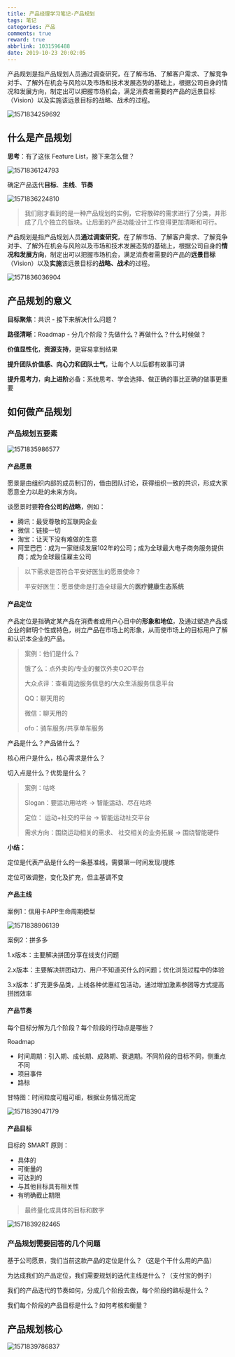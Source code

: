 ```yaml
---
title: 产品经理学习笔记-产品规划
tags: 笔记
categories: 产品
comments: true
reward: true
abbrlink: 1031596488
date: 2019-10-23 20:02:05
---
```


产品规划是指产品规划人员通过调查研究，在了解市场、了解客户需求、了解竞争对手、了解外在机会与风险以及市场和技术发展态势的基础上，根据公司自身的情况和发展方向，制定出可以把握市场机会，满足消费者需要的产品的远景目标（Vision）以及实施该远景目标的战略、战术的过程。 

<!-- more -->

![1571834259692](/assets/img/1571834259692.png)

## 什么是产品规划

**思考**：有了这张 Feature List，接下来怎么做？

![1571836124793](/assets/img/1571836124793.png)

确定产品迭代**目标**、**主线**、**节奏**

![1571836224810](/assets/img/1571836224810.png)

> 我们刚才看到的是一种产品规划的实例，它将散碎的需求进行了分类，并形成了几个独立的版块。让后面的产品功能设计工作变得更加清晰和可行。

产品规划是指产品规划人员**通过调查研究**，在了解市场、了解客户需求、了解竞争对手、了解外在机会与风险以及市场和技术发展态势的基础上，根据公司自身的**情况和发展方向**，制定出可以把握市场机会，满足消费者需要的产品的**远景目标**（Vision）以及**实施**该远景目标的**战略、战术**的过程。

![1571836036904](/assets/img/1571836036904.png)

## 产品规划的意义

**目标聚焦**：共识 - 接下来解决什么问题？

**路径清晰**：Roadmap - 分几个阶段？先做什么？再做什么？什么时候做？

**价值显性化**，**资源支持**，更容易拿到结果

**提升团队价值感、向心力和团队士气**，让每个人以后都有故事可讲

**提升思考力**，**向上进阶**必备：系统思考、学会选择、做正确的事比正确的做事更重要

## 如何做产品规划

### 产品规划五要素

![1571835986577](/assets/img/1571835986577.png)

#### 产品愿景

愿景是由组织内部的成员制订的，借由团队讨论，获得组织一致的共识，形成大家愿意全力以赴的未来方向。

谈愿景时要**符合公司的战略**，例如：

- 腾讯：最受尊敬的互联网企业
- 微信：链接一切
- 淘宝：让天下没有难做的生意
- 阿里巴巴：成为一家继续发展102年的公司；成为全球最大电子商务服务提供商；成为全球最佳雇主公司

> 以下需求是否符合平安好医生的愿景使命？
>
> 平安好医生：愿景使命是打造全球最大的**医疗健康生态系统**

#### 产品定位

产品定位是指确定某产品在消费者或用户心目中的**形象和地位**，及通过塑造产品或企业的鲜明个性或特色，树立产品在市场上的形象，从而使市场上的目标用户了解和认识本企业的产品。

> 案例：他们是什么？
>
> 饿了么：点外卖的/专业的餐饮外卖O2O平台
>
> 大众点评：查看周边服务信息的/大众生活服务信息平台
>
> QQ：聊天用的
>
> 微信：聊天用的
>
> ofo：骑车服务/共享单车服务

产品是什么？产品做什么？

核心用户是什么，核心需求是什么？

切入点是什么？优势是什么？

> 案例：咕咚
>
> Slogan：要运功用咕咚 -> 智能运动、尽在咕咚
>
> 定位： 运动+社交的平台 -> 智能运动社交平台
>
> 需求方向：围绕运动相关的需求、 社交相关的业务拓展 -> 围绕智能硬件

**小结：**

定位是代表产品是什么的一条基准线，需要第一时间发现/提炼

定位可做调整，变化及扩充，但主基调不变

#### 产品主线

案例1：信用卡APP生命周期模型

![1571838906139](/assets/img/1571838906139.png)

案例2：拼多多

1.x版本：主要解决拼团分享在线支付问题

2.x版本：主要解决拼团动力、用户不知道买什么的问题；优化浏览过程中的体验

3.x版本：扩充更多品类，上线各种优惠红包活动，通过增加激素参团等方式提高拼团效率

#### 产品节奏

每个目标分解为几个阶段？每个阶段的行动点是哪些？

Roadmap

- 时间周期：引入期、成长期、成熟期、衰退期。不同阶段的目标不同，侧重点不同
- 项目事件
- 路标

甘特图：时间粒度可粗可细，根据业务情况而定

![1571839047179](/assets/img/1571839047179.png)

#### 产品目标

目标的 SMART 原则：

- 具体的
- 可衡量的
- 可达到的
- 与其他目标具有相关性
- 有明确截止期限

> 最终量化成具体的目标和数字

![1571839282465](/assets/img/1571839282465.png)

### 产品规划需要回答的几个问题

基于公司愿景，我们当前这款产品的定位是什么？（这是个干什么用的产品）

为达成我们的产品定位，我们需要规划的迭代主线是什么？（支付宝的例子）

我们的产品迭代的节奏如何，分成几个阶段去做，每个阶段的路标是什么？

我们每个阶段的产品目标是什么？如何考核和衡量？

## 产品规划核心

![1571839786837](/assets/img/1571839786837.png)